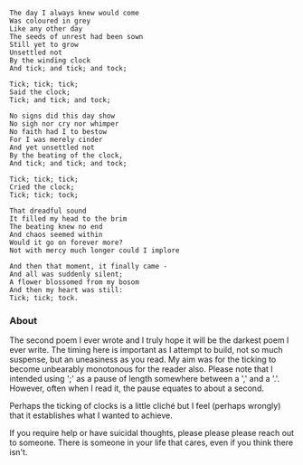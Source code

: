 ```
The day I always knew would come
Was coloured in grey
Like any other day
The seeds of unrest had been sown
Still yet to grow
Unsettled not
By the winding clock
And tick; and tick; and tock;

Tick; tick; tick;
Said the clock;
Tick; and tick; and tock;

No signs did this day show
No sigh nor cry nor whimper
No faith had I to bestow
For I was merely cinder
And yet unsettled not
By the beating of the clock,
And tick; and tick; and tock;

Tick; tick; tick;
Cried the clock;
Tick; tick; tock;

That dreadful sound
It filled my head to the brim
The beating knew no end
And chaos seemed within
Would it go on forever more?
Not with mercy much longer could I implore

And then that moment, it finally came -
And all was suddenly silent;
A flower blossomed from my bosom
And then my heart was still:
Tick; tick; tock.
```

### About
The second poem I ever wrote and I truly hope it will be the darkest poem I ever write. The timing here is important as I attempt to build, not so much suspense, but an uneasiness as you read. My aim was for the ticking to become unbearably monotonous for the reader also. Please note that I intended using ';' as a pause of length somewhere between a ',' and a '.'. However, often when I read it, the pause equates to about a second.

Perhaps the ticking of clocks is a little cliché but I feel (perhaps wrongly) that it establishes what I wanted to achieve.

If you require help or have suicidal thoughts, please please please reach out to someone. There is someone in your life that cares, even if you think there isn't.
